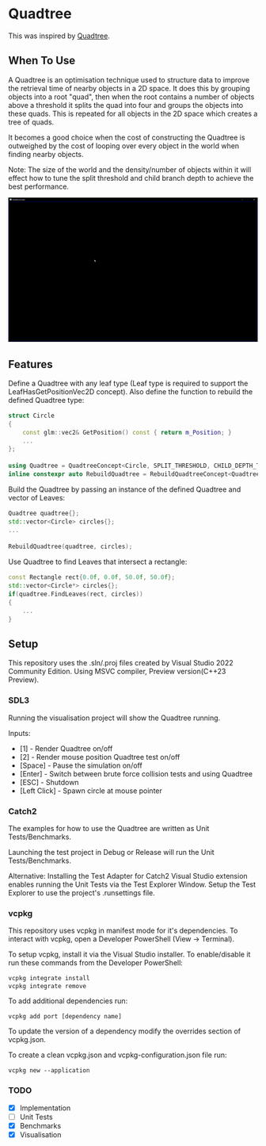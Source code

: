 # Quadtree

This was inspired by [Quadtree](https://en.wikipedia.org/wiki/Quadtree).

## When To Use

A Quadtree is an optimisation technique used to structure data to improve the retrieval time of nearby objects in a 2D space. It does this by grouping objects into a root "quad", then when the root contains a number of objects above a threshold it splits the quad into four and groups the objects into these quads. This is repeated for all objects in the 2D space which creates a tree of quads.

It becomes a good choice when the cost of constructing the Quadtree is outweighed by the cost of looping over every object in the world when finding nearby objects.

Note: The size of the world and the density/number of objects within it will effect how to tune the split threshold and child branch depth to achieve the best performance.

<p float="left">
<img src="quadtreeexample.gif" width="800"/>
</p>

## Features

Define a Quadtree with any leaf type (Leaf type is required to support the LeafHasGetPositionVec2D concept). Also define the function to rebuild the defined Quadtree type:

```cpp
struct Circle
{
    const glm::vec2& GetPosition() const { return m_Position; }
    ...
};

using Quadtree = QuadtreeConcept<Circle, SPLIT_THRESHOLD, CHILD_DEPTH_THRESHOLD>;
inline constexpr auto RebuildQuadtree = RebuildQuadtreeConcept<Quadtree>;
```

Build the Quadtree by passing an instance of the defined Quadtree and vector of Leaves:

```cpp
Quadtree quadtree{};
std::vector<Circle> circles{};
...

RebuildQuadtree(quadtree, circles);
```

Use Quadtree to find Leaves that intersect a rectangle:

```cpp
const Rectangle rect{0.0f, 0.0f, 50.0f, 50.0f};
std::vector<Circle*> circles{};
if(quadtree.FindLeaves(rect, circles))
{
    ...
}
```

## Setup

This repository uses the .sln/.proj files created by Visual Studio 2022 Community Edition.
Using MSVC compiler, Preview version(C++23 Preview). 

### SDL3
Running the visualisation project will show the Quadtree running.

Inputs:
* [1] - Render Quadtree on/off
* [2] - Render mouse position Quadtree test on/off
* [Space] - Pause the simulation on/off
* [Enter] - Switch between brute force collision tests and using Quadtree
* [ESC] - Shutdown
* [Left Click] - Spawn circle at mouse pointer

### Catch2
The examples for how to use the Quadtree are written as Unit Tests/Benchmarks.

Launching the test project in Debug or Release will run the  Unit Tests/Benchmarks.

Alternative:
Installing the Test Adapter for Catch2 Visual Studio extension enables running the Unit Tests via the Test Explorer Window. Setup the Test Explorer to use the project's .runsettings file.

### vcpkg
This repository uses vcpkg in manifest mode for it's dependencies. To interact with vcpkg, open a Developer PowerShell (View -> Terminal).

To setup vcpkg, install it via the Visual Studio installer. To enable/disable it run these commands from the Developer PowerShell:
```
vcpkg integrate install
vcpkg integrate remove
```

To add additional dependencies run:
```
vcpkg add port [dependency name]
```

To update the version of a dependency modify the overrides section of vcpkg.json. 

To create a clean vcpkg.json and vcpkg-configuration.json file run:
```
vcpkg new --application
```

### TODO
- [x] Implementation
- [ ] Unit Tests
- [x] Benchmarks
- [x] Visualisation
